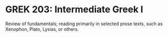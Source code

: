 # GREK 203: Intermediate Greek I

Review of fundamentals; reading primarily in selected prose texts, such as Xenophon, Plato, Lysias, or others.